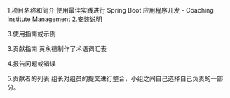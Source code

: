 1.项目名称和简介
使用最佳实践进行 Spring Boot 应用程序开发 - Coaching Institute Management
2.安装说明

3.使用指南或示例

3.贡献指南
黄永德制作了术语词汇表

4.报告问题或错误

5.贡献者的列表
组长对组员的提交进行整合，小组之间自己选择自己负责的一部分。